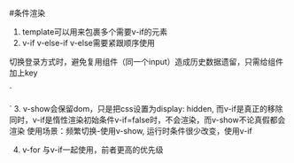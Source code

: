 #条件渲染
1. template可以用来包裹多个需要v-if的元素
2. v-if v-else-if v-else需要紧跟顺序使用

切换登录方式时，避免复用组件（同一个input）造成历史数据遗留，只需给组件加上key
>
`
<template v-if="">
    <lable>密码登录</label>
    <input key="pwd">
</template>
<template v-else>
    <lable>邮箱登录</label>
    <input key="email">
</template>

`
3. v-show会保留dom，只是把css设置为display: hidden, 而v-if是真正的移除
同时，v-if是惰性渲染初始条件v-if=false时，不会渲染，而v-show不论真假都会渲染
使用场景：频繁切换-使用v-show, 运行时条件很少改变，使用v-if

4. v-for 与v-if一起使用，前者更高的优先级